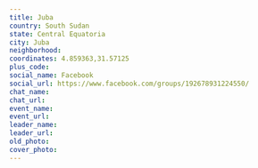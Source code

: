 ```yaml
---
title: Juba
country: South Sudan
state: Central Equatoria
city: Juba
neighborhood: 
coordinates: 4.859363,31.57125
plus_code:
social_name: Facebook
social_url: https://www.facebook.com/groups/192678931224550/
chat_name:
chat_url:
event_name:
event_url:
leader_name:
leader_url:
old_photo: 
cover_photo:
---
```

